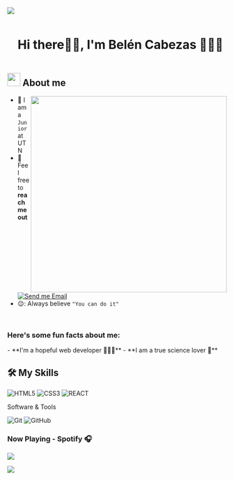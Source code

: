 <!--divider-->

<img src="https://user-images.githubusercontent.com/73097560/115834477-dbab4500-a447-11eb-908a-139a6edaec5c.gif">


<div id="user-content-toc">
  <ul align="left">
    <summary><h1 style="display: inline-block">Hi there👋🏾, I'm Belén Cabezas 👩🏾‍💻</h1></summary>
  </ul>
</div>

<!--About Me-->
## <picture><img src = "https://github.com/7oSkaaa/7oSkaaa/blob/main/Images/about_me.gif?raw=true" width = 30px></picture> About me
<img align="right" src="https://i.giphy.com/2IudUHdI075HL02Pkk.webp" width = 450px></picture>


- :school: I am a `Junior` at UTN
- :email: Feel free to **reach me out** [![Send me Email](https://img.shields.io/static/v1?label=email&amp;message=BelenCabezas&amp;color=EA4335&amp;style=flat-square)](mailto:0cabezasbelen0@gmail,com)
- 😌: Always believe `"You can do it"`

<br>
<h3> Here's some fun facts about me: </h3>
-  **I'm a hopeful web developer 👩🏻‍💻**
-  **I am a true science lover 🔬**



## 🛠️ My Skills
![HTML5](https://img.shields.io/badge/HTML-E34F26?style=flat-square&logo=HTML5&logoColor=white)
![CSS3](https://img.shields.io/badge/CSS-1572B6?style=flat-square&logo=CSS3&logoColor=white)
![REACT]([https://img.shields.io/badge/CSS-1572B6?style=flat-square&logo=CSS3&logoColor=white])



Software & Tools

![Git](https://img.shields.io/badge/Git-F05032?style=flat-square&logo=Git&logoColor=white)
![GitHub](https://img.shields.io/badge/GitHub-181717?style=flat-square&logo=GitHub&logoColor=white)

 ### Now Playing - Spotify 🎧
<p>
 <a href="https://spotify-github-profile.vercel.app/api/view.svg?uid=usteh&redirect=true">
   <img src="https://spotify-github-profile.vercel.app/api/view.svg?uid=usteh&cover_image=true&theme=novatorem&show_offline=true&background_color=fffafa&interchange=false&bar_color=14e4ff&bar_color_cover=false"/>
 </a>
 </p>

<img src="https://user-images.githubusercontent.com/73097560/115834477-dbab4500-a447-11eb-908a-139a6edaec5c.gif">

